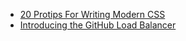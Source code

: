 * [20 Protips For Writing Modern CSS](http://tutorialzine.com/2016/08/20-protips-for-writing-modern-css/)
* [Introducing the GitHub Load Balancer](http://githubengineering.com/introducing-glb/)
